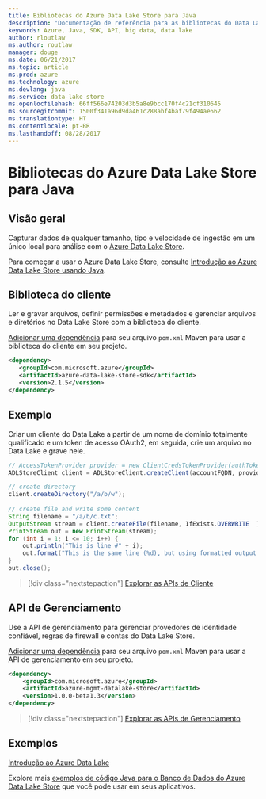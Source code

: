 ```yaml
---
title: Bibliotecas do Azure Data Lake Store para Java
description: "Documentação de referência para as bibliotecas do Data Lake Store de Java"
keywords: Azure, Java, SDK, API, big data, data lake
author: rloutlaw
ms.author: routlaw
manager: douge
ms.date: 06/21/2017
ms.topic: article
ms.prod: azure
ms.technology: azure
ms.devlang: java
ms.service: data-lake-store
ms.openlocfilehash: 66ff566e74203d3b5a8e9bcc170f4c21cf310645
ms.sourcegitcommit: 1500f341a96d9da461c288abf4baf79f494ae662
ms.translationtype: HT
ms.contentlocale: pt-BR
ms.lasthandoff: 08/28/2017
---
```

# <a name="azure-data-lake-store-libraries-for-java"></a>Bibliotecas do Azure Data Lake Store para Java

## <a name="overview"></a>Visão geral

Capturar dados de qualquer tamanho, tipo e velocidade de ingestão em um único local para análise com o [Azure Data Lake Store](/azure/data-lake-store/data-lake-store-overview).

Para começar a usar o Azure Data Lake Store, consulte [Introdução ao Azure Data Lake Store usando Java](/azure/data-lake-store/data-lake-store-get-started-java-sdk).


## <a name="client-library"></a>Biblioteca do cliente

Ler e gravar arquivos, definir permissões e metadados e gerenciar arquivos e diretórios no Data Lake Store com a biblioteca do cliente.

[Adicionar uma dependência](https://maven.apache.org/guides/getting-started/index.html#How_do_I_use_external_dependencies) para seu arquivo `pom.xml` Maven para usar a biblioteca do cliente em seu projeto.

```XML
<dependency>
   <groupId>com.microsoft.azure</groupId>
   <artifactId>azure-data-lake-store-sdk</artifactId>
   <version>2.1.5</version>
</dependency>
```   

## <a name="example"></a>Exemplo

Criar um cliente do Data Lake a partir de um nome de domínio totalmente qualificado e um token de acesso OAuth2, em seguida, crie um arquivo no Data Lake e grave nele.

```java
// AccessTokenProvider provider = new ClientCredsTokenProvider(authTokenEndpoint, clientId, clientKey);
ADLStoreClient client = ADLStoreClient.createClient(accountFQDN, provider);

// create directory
client.createDirectory("/a/b/w");
        
// create file and write some content
String filename = "/a/b/c.txt";
OutputStream stream = client.createFile(filename, IfExists.OVERWRITE  );
PrintStream out = new PrintStream(stream);
for (int i = 1; i <= 10; i++) {
    out.println("This is line #" + i);
    out.format("This is the same line (%d), but using formatted output. %n", i);
}
out.close();
```

> [!div class="nextstepaction"]
> [Explorar as APIs de Cliente](/java/api/overview/azure/datalakestore/clientlibrary)


## <a name="management-api"></a>API de Gerenciamento

Use a API de gerenciamento para gerenciar provedores de identidade confiável, regras de firewall e contas do Data Lake Store.

[Adicionar uma dependência](https://maven.apache.org/guides/getting-started/index.html#How_do_I_use_external_dependencies) para seu arquivo `pom.xml` Maven para usar a API de gerenciamento em seu projeto.


```XML
<dependency>
    <groupId>com.microsoft.azure</groupId>
    <artifactId>azure-mgmt-datalake-store</artifactId>
    <version>1.0.0-beta1.3</version>
</dependency>
```

> [!div class="nextstepaction"]
> [Explorar as APIs de Gerenciamento](/java/api/overview/azure/datalakestore/managementapi)

## <a name="samples"></a>Exemplos

[Introdução ao Azure Data Lake][1] 

[1]: https://github.com/Azure-Samples/data-lake-store-java-upload-download-get-started

Explore mais [exemplos de código Java para o Banco de Dados do Azure Data Lake Store](https://azure.microsoft.com/resources/samples/?platform=java&term=lake) que você pode usar em seus aplicativos.
